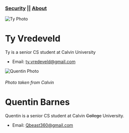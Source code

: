 ### [Security](https://car-maintenance-senior-project.github.io/OBD-ME/security)		||		[About](https://car-maintenance-senior-project.github.io/OBD-ME/about)

![Ty Photo](https://car-maintenance-senior-project.github.io/OBD-ME/ty.jpg)
# Ty Vredeveld
Ty is a senior CS student at Calvin University
  - Email: ty.vredeveld@gmail.com

![Quentin Photo](https://car-maintenance-senior-project.github.io/OBD-ME/Quentin.jpg)
###### Photo taken from Calvin
# Quentin Barnes
Quentin is a senior CS student at Calvin ~~College~~ University.  
  - Email: Qbeast360@gmail.com
  
